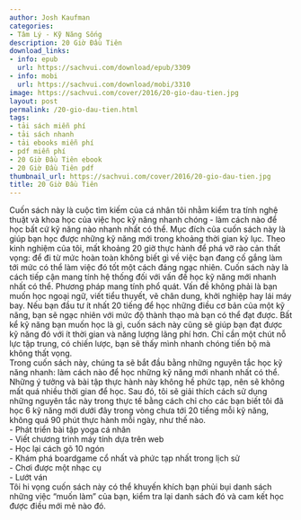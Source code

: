 ```yaml
---
author: Josh Kaufman
categories:
- Tâm Lý - Kỹ Năng Sống
description: 20 Giờ Đầu Tiên
download_links:
- info: epub
  url: https://sachvui.com/download/epub/3309
- info: mobi
  url: https://sachvui.com/download/mobi/3310
image: https://sachvui.com/cover/2016/20-gio-dau-tien.jpg
layout: post
permalink: /20-gio-dau-tien.html
tags:
- tải sách miễn phí
- tải sách nhanh
- tải ebooks miễn phí
- pdf miễn phí
- 20 Giờ Đầu Tiên ebook
- 20 Giờ Đầu Tiên pdf
thumbnail_url: https://sachvui.com/cover/2016/20-gio-dau-tien.jpg
title: 20 Giờ Đầu Tiên
---
```


 <div class="item-desc text-justify"> <p>Cuốn sách này là cuộc tìm kiếm của cá nhân tôi nhằm kiểm tra tính nghệ thuật và khoa học của việc học kỹ năng nhanh chóng - làm cách nào để học bất cứ kỹ năng nào nhanh nhất có thể. Mục đích của cuốn sách này là giúp bạn học được những kỹ năng mới trong khoảng thời gian kỷ lục. Theo kinh nghiệm của tôi, mất khoảng 20 giờ thực hành để phá vỡ rào cản thất vọng: để đi từ mức hoàn toàn không biết gì về việc bạn đang cố gắng làm tới mức có thể làm việc đó tốt một cách đáng ngạc nhiên. Cuốn sách này là cách tiếp cận mang tính hệ thống đối với vấn đề học kỹ năng mới nhanh nhất có thể. Phương pháp mang tính phổ quát. Vấn đề không phải là bạn muốn học ngoại ngữ, viết tiểu thuyết, vẽ chân dung, khởi nghiệp hay lái máy bay. Nếu bạn đầu tư ít nhất 20 tiếng để học những điều cơ bản của một kỹ năng, bạn sẽ ngạc nhiên với mức độ thành thạo mà bạn có thể đạt được. Bất kể kỹ năng bạn muốn học là gì, cuốn sách này cũng sẽ giúp bạn đạt được kỹ năng đó với ít thời gian và năng lượng lãng phí hơn. Chỉ cần một chút nỗ lực tập trung, có chiến lược, bạn sẽ thấy mình nhanh chóng tiến bộ mà không thất vọng.<br>Trong cuốn sách này, chúng ta sẽ bắt đầu bằng những nguyên tắc học kỹ năng nhanh: làm cách nào để học những kỹ năng mới nhanh nhất có thể. Những ý tưởng và bài tập thực hành này không hề phức tạp, nên sẽ không mất quá nhiều thời gian để học. Sau đó, tôi sẽ giải thích cách sử dụng những nguyên tắc này trong thực tế bằng cách chỉ cho các bạn biết tôi đã học 6 kỹ năng mới dưới đây trong vòng chưa tới 20 tiếng mỗi kỹ năng, không quá 90 phút thực hành mỗi ngày, như thế nào.<br>- Phát triển bài tập yoga cá nhân<br>- Viết chương trình máy tính dựa trên web<br>- Học lại cách gõ 10 ngón<br>- Khám phá boardgame cổ nhất và phức tạp nhất trong lịch sử<br>- Chơi được một nhạc cụ<br>- Lướt ván<br>Tôi hi vọng cuốn sách này có thể khuyến khích bạn phủi bụi danh sách những việc “muốn làm” của bạn, kiểm tra lại danh sách đó và cam kết học được điều mới mẻ nào đó.</p> </div>